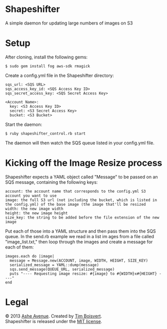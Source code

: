 Shapeshifter
============

A simple daemon for updating large numbers of images on S3

Setup
============

After cloning, install the following gems:

    $ sudo gem install fog aws-sdk rmagick 

Create a config.yml file in the Shapeshifter directory:

    sqs_url: <SQS URL>
    sqs_access_key_id: <SQS Access Key ID> 
    sqs_secret_access_key: <SQS Secret Access Key>
    
    <Account Name>:
      key: <S3 Access Key ID>
      secret: <S3 Secret Access Key>
      bucket: <S3 Bucket>
      
Start the daemon:

    $ ruby shapeshifter_control.rb start
    
The daemon will then watch the SQS queue listed in your config.yml file.


Kicking off the Image Resize process
==============

Shapeshifter expects a YAML object called "Message" to be passed on an SQS message, containing the following keys:

    account: the account name that corresponds to the config.yml S3 account you want to use
    image: the full S3 url (not including the bucket, which is listed in the config.yml) of the base image (the image that'll be resized
    width: the new image width
    height: the new image height
    size_key: the string to be added before the file extension of the new image
    
Put each of those into a YAML structure and then pass them into the SQS queue. In the send.rb example we read in a list im ages from a file called "image_list.txt," then loop through the images and create a message for each of them:

    images.each do |image|
      message = Message.new(ACCOUNT, image, WIDTH, HEIGHT, SIZE_KEY)
      serialized_message = YAML::dump(message)
      sqs.send_message(QUEUE_URL, serialized_message)
      puts "---- Requesting image resize: #{image} to #{WIDTH}x#{HEIGHT} ----"
    end
    
Legal
==============

© 2013 <a href="http://www.asheavenue.com">Ashe Avenue</a>. Created by <a href="http://twitter.com/timboisvert">Tim Boisvert</a>.
<br />
Shapeshifter is released under the <a href="http://opensource.org/licenses/MIT">MIT license</a>.

